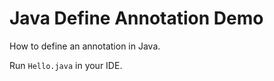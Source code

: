 Java Define Annotation Demo
===========================

How to define an annotation in Java.

Run `Hello.java` in your IDE.